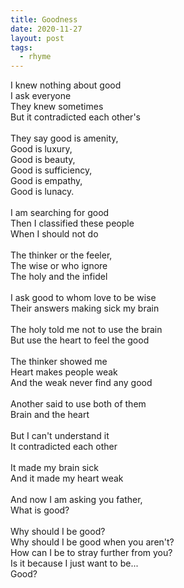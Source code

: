 ```yaml
---
title: Goodness
date: 2020-11-27
layout: post
tags:  
  - rhyme
---
```


<div>I knew nothing about good</div><div>I ask everyone</div><div>They knew sometimes</div><div>But it contradicted each other's</div><div><br /></div><div>They say good is amenity,</div><div>Good is luxury,</div><div>Good is beauty,</div><div>Good is sufficiency,</div><div>Good is empathy,</div><div>Good is lunacy.</div><div><br /></div><div>I am searching for good</div><div>Then I classified these people</div><div>When I should not do</div><div><br /></div><div>The thinker or the feeler,</div><div>The wise or who ignore</div><div>The holy and the infidel</div><div><br /></div><div>I ask good to whom love to be wise</div><div>Their answers making sick my brain</div><div><br /></div><div>The holy told me not to use the brain</div><div>But use the heart to feel the good</div><div><br /></div><div>The thinker showed me</div><div>Heart makes people weak</div><div>And the weak never find any good</div><div><br /></div><div>Another said to use both of them</div><div>Brain and the heart</div><div><br /></div><div>But I can't understand it</div><div>It contradicted each other</div><div><br /></div><div>It made my brain sick</div><div>And it made my heart weak</div><div><br /></div><div>And now I am asking you father,</div><div>What is good?</div><div><br /></div><div>Why should I be good?</div><div>Why should I be good when you aren't?</div><div>How can I be to stray further from you?</div><div>Is it because I just want to be...</div><div>Good?</div><div><br /></div>